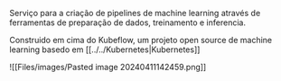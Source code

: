 Serviço para a criação de pipelines de machine learning através de ferramentas de preparação de dados, treinamento e inferencia.

Construido em cima do Kubeflow, um projeto open source de machine learning basedo em [[../../Kubernetes|Kubernetes]]

![[Files/images/Pasted image 20240411142459.png]]



